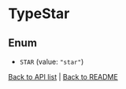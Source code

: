 # TypeStar

## Enum


* `STAR` (value: `"star"`)


[Back to API list](../README.md#documentation-for-api-endpoints) | [Back to README](../README.md)


